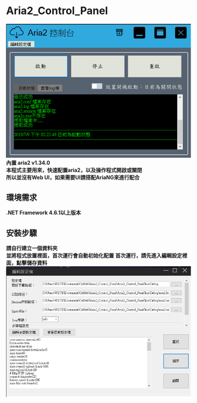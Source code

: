 # Aria2_Control_Panel
![主程式圖片](https://github.com/king567/Aria2_Control_Panel/blob/master/program.png)
**內置 aria2 v1.34.0**<br>
**本程式主要用來，快速配置aria2，以及操作程式開啟或關閉**<br>
**所以並沒有Web UI，如果需要UI請搭配AriaNG來進行配合**
## 環境需求
**.NET Framework 4.6.1以上版本**
## 安裝步驟
**請自行建立一個資料夾**<br>
**並將程式放置裡面，首次運行會自動初始化配置**
**首次運行，請先進入編輯設定裡面，點擊儲存資料**
![主程式設定](https://github.com/king567/Aria2_Control_Panel/blob/master/setting.png)
